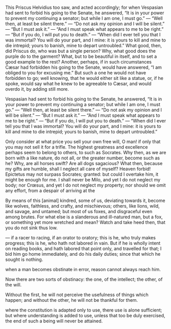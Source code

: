 This Priscus Helvidius too saw, and acted accordingly; for when Vespasian had sent to forbid his going to the Senate, he answered, “It is in your power to prevent my continuing a senator; but while I am one, I must go.” — “Well then, at least be silent there.” — “Do not ask my opinion and I will be silent.” — “But I must ask it.” — “And I must speak what appears to me to be right.” — “But if you do, I will put you to death.” — “When did I ever tell you that I was immortal? You will do your part, and I mine: it is yours to kill and mine to die intrepid; yours to banish, mine to depart untroubled.” What good, then, did Priscus do, who was but a single person? Why, what good does the purple do to the garment? What, but to be beautiful in itself, and to set a good example to the rest? Another, perhaps, if in such circumstances Cæsar had forbidden his going to the Senate, would have answered, “I am obliged to you for excusing me.” But such a one he would not have forbidden to go; well knowing, that he would either sit like a statue, or, if he spoke, would say what he knew to be agreeable to Cæsar, and would overdo it, by adding still more.


Vespasian had sent to forbid his going to the Senate, he answered, “It is in your power to prevent my continuing a senator; but while I am one, I must go.” — “Well then, at least be silent there.” — “Do not ask my opinion and I will be silent.” — “But I must ask it.” — “And I must speak what appears to me to be right.” — “But if you do, I will put you to death.” — “When did I ever tell you that I was immortal? You will do your part, and I mine: it is yours to kill and mine to die intrepid; yours to banish, mine to depart untroubled.”


Only consider at what price you sell your own free will, O man! if only that you may not sell it for a trifle. The highest greatness and excellence perhaps seem to belong to others, to such as Socrates. Why then, as we are born with a like nature, do not all, or the greater number, become such as he? Why, are all horses swift? Are all dogs sagacious? What then, because my gifts are humble, shall I neglect all care of myself? Heaven forbid! Epictetus may not surpass Socrates; granted: but could I overtake him, it might be enough for me. I shall never be Milo, and yet I do not neglect my body; nor Crœsus, and yet I do not neglect my property; nor should we omit any effort, from a despair of arriving at the 


By means of this [animal] kindred, some of us, deviating towards it, become like wolves, faithless, and crafty, and mischievous; others, like lions, wild, and savage, and untamed; but most of us foxes, and disgraceful even among brutes. For what else is a slanderous and ill-natured man, but a fox, or something yet more wretched and mean? Watch and take heed then, that you do not sink thus low.


— if a racer to racing, if an orator to oratory; this is he, who truly makes progress; this is he, who hath not labored in vain. But if he is wholly intent on reading books, and hath labored that point only, and travelled for that; I bid him go home immediately, and do his daily duties; since that which he sought is nothing.


when a man becomes obstinate in error, reason cannot always reach him.


Now there are two sorts of obstinacy: the one, of the intellect; the other, of the will.


Without the first, he will not perceive the usefulness of things which happen; and without the other, he will not be thankful for them.


where the constitution is adapted only to use, there use is alone sufficient; but where understanding is added to use, unless that too be duly exercised, the end of such a being will never be attained.


